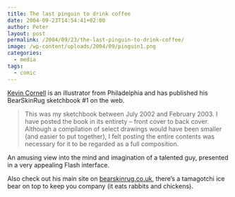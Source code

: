 ```yaml
---
title: The last pinguin to drink coffee
date: 2004-09-23T14:54:41+02:00
author: Peter
layout: post
permalink: /2004/09/23/the-last-pinguin-to-drink-coffee/
image: /wp-content/uploads/2004/09/pinguin1.png
categories:
  - media
tags:
  - comic
---
```

[Kevin Cornell](https://kevincornell.me/) is an illustrator from Philadelphia and has published his BearSkinRug sketchbook #1 on the web.

> This was my sketchbook between July 2002 and February 2003. I have posted the book in its entirety &#8211; front cover to back cover. Although a compilation of select drawings would have been smaller (and easier to put together), I felt posting the entire contents was necessary for it to be regarded as a full composition.

An amusing view into the mind and imagination of a talented guy, presented in a very appealing Flash interface.

Also check out his main site on [bearskinrug.co.uk](https://www.v5.bearskinrug.co.uk/), there&#8217;s a tamagotchi ice bear on top to keep you company (it eats rabbits and chickens).
